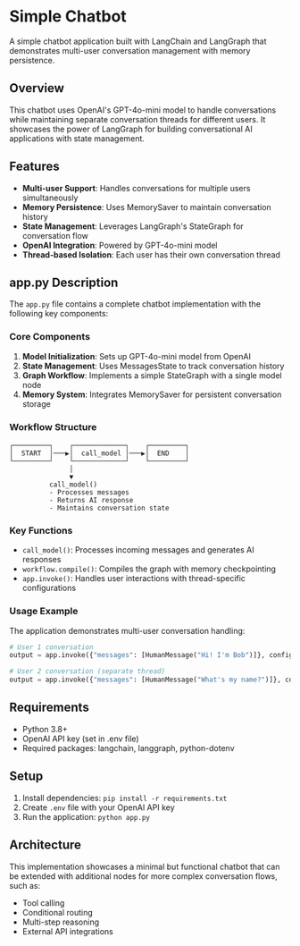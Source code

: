 # Simple Chatbot

A simple chatbot application built with LangChain and LangGraph that demonstrates multi-user conversation management with memory persistence.

## Overview

This chatbot uses OpenAI's GPT-4o-mini model to handle conversations while maintaining separate conversation threads for different users. It showcases the power of LangGraph for building conversational AI applications with state management.

## Features

- **Multi-user Support**: Handles conversations for multiple users simultaneously
- **Memory Persistence**: Uses MemorySaver to maintain conversation history
- **State Management**: Leverages LangGraph's StateGraph for conversation flow
- **OpenAI Integration**: Powered by GPT-4o-mini model
- **Thread-based Isolation**: Each user has their own conversation thread

## app.py Description

The `app.py` file contains a complete chatbot implementation with the following key components:

### Core Components

1. **Model Initialization**: Sets up GPT-4o-mini model from OpenAI
2. **State Management**: Uses MessagesState to track conversation history
3. **Graph Workflow**: Implements a simple StateGraph with a single model node
4. **Memory System**: Integrates MemorySaver for persistent conversation storage

### Workflow Structure

```
┌─────────┐    ┌─────────────┐    ┌─────────┐
│  START  │───▶│  call_model │───▶│  END    │
└─────────┘    └─────────────┘    └─────────┘
               │
               ▼
          call_model()
          - Processes messages
          - Returns AI response
          - Maintains conversation state
```

### Key Functions

- `call_model()`: Processes incoming messages and generates AI responses
- `workflow.compile()`: Compiles the graph with memory checkpointing
- `app.invoke()`: Handles user interactions with thread-specific configurations

### Usage Example

The application demonstrates multi-user conversation handling:

```python
# User 1 conversation
output = app.invoke({"messages": [HumanMessage("Hi! I'm Bob")]}, config=config1)

# User 2 conversation (separate thread)
output = app.invoke({"messages": [HumanMessage("What's my name?")]}, config=config2)
```

## Requirements

- Python 3.8+
- OpenAI API key (set in .env file)
- Required packages: langchain, langgraph, python-dotenv

## Setup

1. Install dependencies: `pip install -r requirements.txt`
2. Create `.env` file with your OpenAI API key
3. Run the application: `python app.py`

## Architecture

This implementation showcases a minimal but functional chatbot that can be extended with additional nodes for more complex conversation flows, such as:
- Tool calling
- Conditional routing
- Multi-step reasoning
- External API integrations
